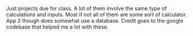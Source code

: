 Just projects due for class. A lot of them involve the same type of calculations and inputs. 
Most if not all of them are some sort of calculator. App 2 though does somewhat use a database.
Credit goes to the google codebase that helped me a lot with these.  

